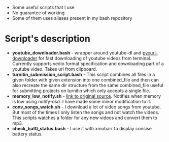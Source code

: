   * Some useful scripts that I use
  * No guarantee of working
  * Some of them uses aliases present in my bash repository

# Script's description

  * **youtube_downloader.bash** - wrapper around youtube-dl and [pycurl-downloader](https://github.com/rajatkhanduja/PyCurl-Downloader) for fast downloading of youtube videos from terminal. Currently supports vedio format specification and downloading part of a youtube video. Takes url from clipboard.
  * **turnitin_submission_script.bash** - This script combines all files in a given folder with given extension into one combined_file and then can also recreate the same dir structure from the same combined_file useful for submitting projects on turnitin which only accepts a single file.
  * **memory_low_notify.sh** - [link to original source](http://askubuntu.com/questions/234292/warning-when-available-ram-approaches-zero). Notifies when memory is low using notify-osd. I have made some minor modification to it.
  * **conv_songs_watch.sh** - I download a lot of video songs from youtube. But most of the times I only listen the songs and not watch the videos. This scripts watches a folder for any new videos and convert them to mp3.
  * **check_bat0_status.bash** - I use it with xmobarr to display consise battery status.
